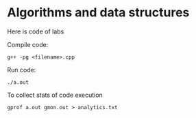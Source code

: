 # Algorithms and data structures

Here is code of labs

Compile code:
```
g++ -pg <filename>.cpp
```

Run code:
```
./a.out
```

To collect stats of code execution
```
gprof a.out gmon.out > analytics.txt
```
